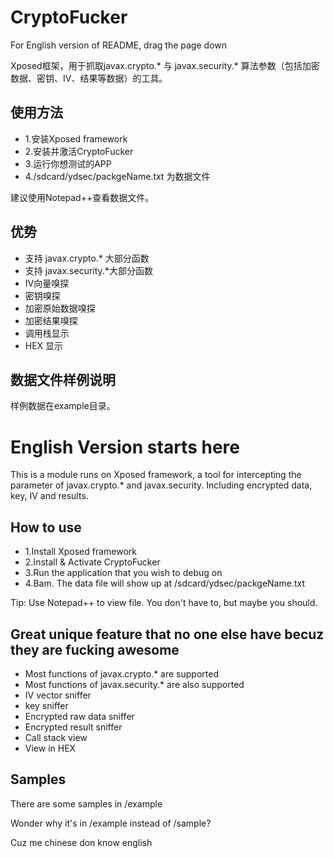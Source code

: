 # CryptoFucker

For English version of README, drag the page down

Xposed框架，用于抓取javax.crypto.* 与 javax.security.* 算法参数（包括加密数据、密钥、IV、结果等数据）的工具。

## 使用方法

- 1.安装Xposed framework
- 2.安装并激活CryptoFucker
- 3.运行你想测试的APP
- 4./sdcard/ydsec/packgeName.txt 为数据文件

建议使用Notepad++查看数据文件。

## 优势

- 支持 javax.crypto.*  大部分函数
- 支持 javax.security.*大部分函数
- IV向量嗅探
- 密钥嗅探
- 加密原始数据嗅探
- 加密结果嗅探
- 调用栈显示
- HEX 显示

## 数据文件样例说明

样例数据在example目录。



# English Version starts here

This is a module runs on Xposed framework, a tool for intercepting the parameter of javax.crypto.* and javax.security. Including encrypted data, key, IV and results.

## How to use

- 1.Install Xposed framework
- 2.Install & Activate CryptoFucker
- 3.Run the application that you wish to debug on
- 4.Bam. The data file will show up at /sdcard/ydsec/packgeName.txt 

Tip: Use Notepad++ to view file. You don't have to, but maybe you should.

## Great unique feature that no one else have becuz they are fucking awesome

- Most functions of javax.crypto.*  are supported
- Most functions of javax.security.* are also supported
- IV vector sniffer
- key sniffer
- Encrypted raw data sniffer
- Encrypted result sniffer
- Call stack view
- View in HEX

## Samples

There are some samples in /example

Wonder why it's in /example instead of /sample?

Cuz me chinese don know english